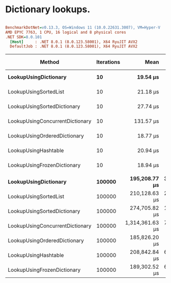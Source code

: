 # Dictionary lookups.





``` ini

BenchmarkDotNet=v0.13.3, OS=Windows 11 (10.0.22631.3007), VM=Hyper-V
AMD EPYC 7763, 1 CPU, 16 logical and 8 physical cores
.NET SDK=8.0.101
  [Host]     : .NET 8.0.1 (8.0.123.58001), X64 RyuJIT AVX2
  DefaultJob : .NET 8.0.1 (8.0.123.58001), X64 RyuJIT AVX2


```
|                          Method | Iterations |            Mean |      Error |     StdDev | Ratio | RatioSD |      Gen0 |   Allocated | Alloc Ratio |
|-------------------------------- |----------- |----------------:|-----------:|-----------:|------:|--------:|----------:|------------:|------------:|
|           **LookupUsingDictionary** |         **10** |        **19.54 μs** |   **0.040 μs** |   **0.034 μs** |  **1.00** |    **0.00** |         **-** |           **-** |          **NA** |
|           LookupUsingSortedList |         10 |        21.18 μs |   0.134 μs |   0.119 μs |  1.08 |    0.01 |         - |           - |          NA |
|     LookupUsingSortedDictionary |         10 |        27.74 μs |   0.082 μs |   0.072 μs |  1.42 |    0.00 |         - |           - |          NA |
| LookupUsingConcurrentDictionary |         10 |       131.57 μs |   0.810 μs |   0.718 μs |  6.73 |    0.04 |         - |           - |          NA |
|    LookupUsingOrderedDictionary |         10 |        18.77 μs |   0.044 μs |   0.041 μs |  0.96 |    0.00 |         - |           - |          NA |
|            LookupUsingHashtable |         10 |        20.94 μs |   0.059 μs |   0.052 μs |  1.07 |    0.00 |    0.7019 |     12000 B |          NA |
|     LookupUsingFrozenDictionary |         10 |        18.94 μs |   0.036 μs |   0.030 μs |  0.97 |    0.00 |         - |           - |          NA |
|                                 |            |                 |            |            |       |         |           |             |             |
|           **LookupUsingDictionary** |     **100000** |   **195,208.77 μs** | **310.770 μs** | **259.507 μs** |  **1.00** |    **0.00** |         **-** |           **-** |          **NA** |
|           LookupUsingSortedList |     100000 |   210,128.63 μs | 284.415 μs | 266.042 μs |  1.08 |    0.00 |         - |           - |          NA |
|     LookupUsingSortedDictionary |     100000 |   274,705.82 μs | 148.241 μs | 123.788 μs |  1.41 |    0.00 |         - |           - |          NA |
| LookupUsingConcurrentDictionary |     100000 | 1,314,361.63 μs | 702.067 μs | 548.127 μs |  6.73 |    0.01 |         - |           - |          NA |
|    LookupUsingOrderedDictionary |     100000 |   185,826.20 μs |  83.916 μs |  70.074 μs |  0.95 |    0.00 |         - |           - |          NA |
|            LookupUsingHashtable |     100000 |   208,842.84 μs | 643.035 μs | 536.964 μs |  1.07 |    0.00 | 7000.0000 | 120000245 B |          NA |
|     LookupUsingFrozenDictionary |     100000 |   189,302.52 μs | 660.850 μs | 515.948 μs |  0.97 |    0.00 |         - |           - |          NA |
